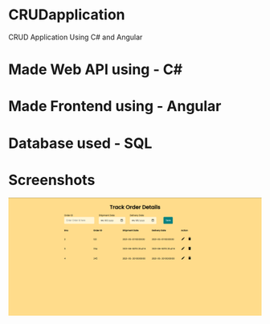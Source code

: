 # CRUDapplication
CRUD Application Using C# and Angular

# Made Web API using - C#
# Made Frontend using - Angular
# Database used - SQL


# Screenshots
<img src="TrackOrderDetails.png">

